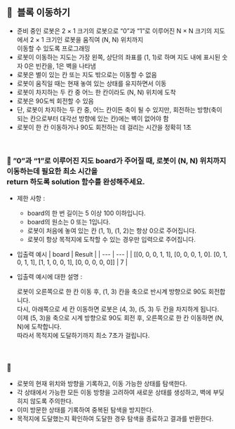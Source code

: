 ## **🧸  블록 이동하기**

- 준비 중인 로봇은 2 × 1 크기의 로봇으로 “0”과 “1”로 이루어진 N × N 크기의 지도에서 2 × 1 크기인 로봇을 움직여 (N, N) 위치까지 <br/> 이동할 수 있도록 프로그래밍
- 로봇이 이동하는 지도는 가장 왼쪽, 상단의 좌표를 (1, 1)로 하며 지도 내에 표시된 숫자 0은 빈칸을, 1은 벽을 나타냄
- 로봇은 별이 있는 칸 또는 지도 밖으로는 이동할 수 없음
- 로봇이 움직일 때는 현재 놓여 있는 상태를 유지하면서 이동
- 로봇이 차지하는 두 칸 중 어느 한 칸이라도 (N, N) 위치에 도착
- 로봇은 90도씩 회전할 수 있음
- 단, 로봇이 차지하는 두 칸 중, 어느 칸이든 축이 될 수 있지만, 회전하는 방향(축이 되는 칸으로부터 대각선 방향에 있는 칸)에는 벽이 없어야 함
- 로봇이 한 칸 이동하거나 90도 회전하는 데 걸리는 시간을 정확히 1초
<br/>

### **🚪 ”0”과 “1”로 이루어진 지도 board가 주어질 때, 로봇이 (N, N) 위치까지 이동하는데 필요한 최소 시간을 <br/> return 하도록 solution 함수를 완성해주세요.**

- 제한 사항 :
    - board의 한 번 길이는 5 이상 100 이하입니다.
    - board의 원소는 0 또는 1입니다.
    - 로봇이 처음에 놓여 있는 칸 (1, 1), (1, 2)는 항상 0으로 주어집니다.
    - 로봇이 항상 목적지에 도착할 수 있는 경우만 입력으로 주어집니다.

- 입출력 예시
    | board | Result |
    | --- | --- |
    | [[0, 0, 0, 1, 1], [0, 0, 0, 1, 0]. [0, 1, 0, 1, 1], [1, 1, 0, 0, 1], [0, 0, 0, 0, 0]] | 7 |

- 입출력 예시에 대한 설명 :
    
    로봇이 오른쪽으로 한 칸 이동 후, (1, 3) 칸을 축으로 반시계 방향으로 90도 회전합니다. <br/> 다시, 아래쪽으로 세 칸 이동하면 로봇은 (4, 3), (5, 3) 두 칸을 차지하게 됩니다. <br/> 이제 (5, 3)을 축으로 시계 방향으로 90도 회전 후, 오른쪽으로 한 칸 이동하면 (N, N)에 도착합니다. <br/> 따라서 목적지에 도달하기까지 최소 7초가 걸립니다.
 <br/>   

### **🔑**

- 로봇의 현재 위치와 방향을 기록하고, 이동 가능한 상태를 탐색한다.
- 각 상태에서 가능한 모든 이동 방향을 고려하여 새로운 상태를 생성하고, 벽에 부딪히지 않도록 주의한다.
- 이미 방문한 상태를 기록하여 중복된 탐색을 방지한다.
- 목적지에 도달했는지 확인하여 도달한 경우 탐색을 종료하고 결과를 반환한다.
